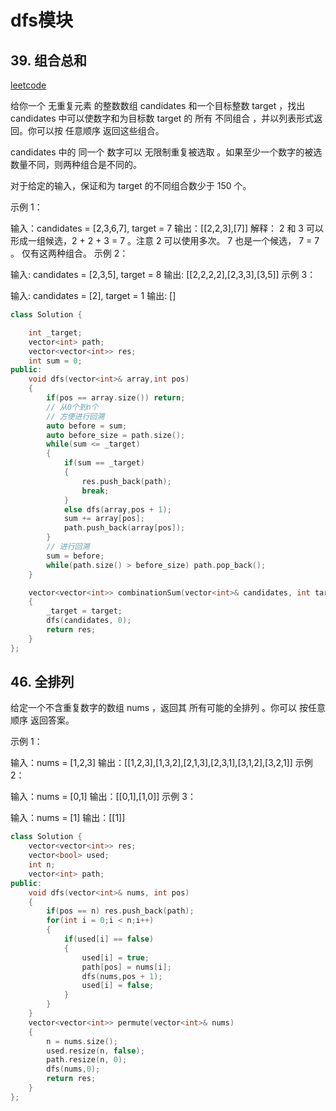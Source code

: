 # dfs模块

## **39. 组合总和**

[leetcode](https://leetcode.cn/problems/combination-sum/description/)

给你一个 无重复元素 的整数数组 candidates 和一个目标整数 target ，找出 candidates 中可以使数字和为目标数 target 的 所有 不同组合 ，并以列表形式返回。你可以按 任意顺序 返回这些组合。

candidates 中的 同一个 数字可以 无限制重复被选取 。如果至少一个数字的被选数量不同，则两种组合是不同的。 

对于给定的输入，保证和为 target 的不同组合数少于 150 个。

 

示例 1：

输入：candidates = [2,3,6,7], target = 7
输出：[[2,2,3],[7]]
解释：
2 和 3 可以形成一组候选，2 + 2 + 3 = 7 。注意 2 可以使用多次。
7 也是一个候选， 7 = 7 。
仅有这两种组合。
示例 2：

输入: candidates = [2,3,5], target = 8
输出: [[2,2,2,2],[2,3,3],[3,5]]
示例 3：

输入: candidates = [2], target = 1
输出: []

```cpp
class Solution {

    int _target;
    vector<int> path;
    vector<vector<int>> res;
    int sum = 0;
public: 
    void dfs(vector<int>& array,int pos)
    {   
        if(pos == array.size()) return;
        // 从0个到n个
        // 方便进行回溯
        auto before = sum;
        auto before_size = path.size();
        while(sum <= _target)
        {
            if(sum == _target) 
            {
                res.push_back(path);
                break;
            }
            else dfs(array,pos + 1);
            sum += array[pos];
            path.push_back(array[pos]);
        }
        // 进行回溯
        sum = before;
        while(path.size() > before_size) path.pop_back();
    }

    vector<vector<int>> combinationSum(vector<int>& candidates, int target) 
    {
        _target = target;
        dfs(candidates, 0);
        return res;
    }
};
```

## 46. 全排列

给定一个不含重复数字的数组 nums ，返回其 所有可能的全排列 。你可以 按任意顺序 返回答案。

 

示例 1：

输入：nums = [1,2,3]
输出：[[1,2,3],[1,3,2],[2,1,3],[2,3,1],[3,1,2],[3,2,1]]
示例 2：

输入：nums = [0,1]
输出：[[0,1],[1,0]]
示例 3：

输入：nums = [1]
输出：[[1]]

```cpp
class Solution {
    vector<vector<int>> res;
    vector<bool> used;
    int n;
    vector<int> path;
public:
    void dfs(vector<int>& nums, int pos)
    {
        if(pos == n) res.push_back(path);
        for(int i = 0;i < n;i++)
        {
            if(used[i] == false)
            {
                used[i] = true;
                path[pos] = nums[i];
                dfs(nums,pos + 1);
                used[i] = false;
            }
        }
    }
    vector<vector<int>> permute(vector<int>& nums) 
    {
        n = nums.size();
        used.resize(n, false);
        path.resize(n, 0);
        dfs(nums,0);
        return res;
    }
};
```